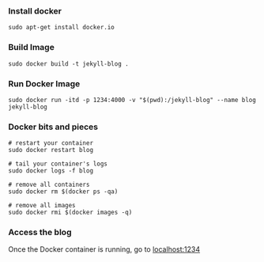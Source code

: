 ### Install docker

	sudo apt-get install docker.io

### Build Image

	sudo docker build -t jekyll-blog .

### Run Docker Image

	sudo docker run -itd -p 1234:4000 -v "$(pwd):/jekyll-blog" --name blog jekyll-blog

### Docker bits and pieces

	# restart your container
	sudo docker restart blog

	# tail your container's logs
	sudo docker logs -f blog

	# remove all containers
	sudo docker rm $(docker ps -qa)

	# remove all images
	sudo docker rmi $(docker images -q)

### Access the blog

Once the Docker container is running, go to [localhost:1234](http://127.0.0.1:1234/)

